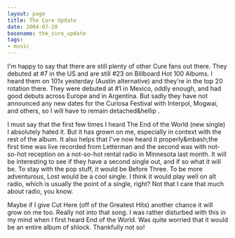 ```yaml
---
layout: page
title: The Cure Update
date: 2004-07-20
basename: the_cure_update
tags:
- music
---
```


I'm happy to say that there are still plenty of other Cure fans out there. They
debuted at #7 in the US and are still #23 on Billboard Hot 100 Albums. I heard
them on 101x yesterday (Austin alternative) and they're in the top 20 rotation
there. They were debuted at #1 in Mexico, oddly enough, and had good debuts
across Europe and in Argentina. But sadly they have not announced any new dates
for the Curiosa Festival with Interpol, Mogwai, and others, so I will have to
remain detached&hellip .

<!--more-->

I must say that the first few times I heard The End of the World (new single) I
absolutely hated it. But it has grown on me, especially in context with the rest
of the album. It also helps that I've now heard it  properly&mbash;the first time was
live recorded from Letterman and the second was with not-so-hot reception on a
not-so-hot rental radio in Minnesota last month. It will be interesting to see
if they have a second single out, and if so what it will be. To stay with the
pop stuff, it would be Before Three. To be more adventurous, Lost would be a
cool single. I think it would play well on alt radio, which is usually the point
of a single, right? Not that I care that much about radio, you know.

Maybe if I give Cut Here (off of the Greatest Hits) another chance it will grow
on me too. Really not into that song. I was rather disturbed with this in my
mind when I first heard End of the World. Was quite worried that it would be an
entire album of shlock. Thankfully not so!
